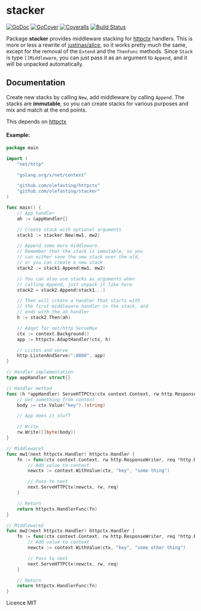 # stacker

[![GoDoc](https://godoc.org/github.com/olefasting/stacker?status.svg)](https://godoc.org/github.com/olefasting/stacker) 
[![GoCover](http://gocover.io/_badge/github.com/olefasting/stacker)](http://gocover.io/github.com/olefasing/stacker)
[![Coveralls](https://coveralls.io/repos/github/olefasting/stacker/badge.svg?branch=master)](https://coveralls.io/github/olefasting/stacker?branch=master)
[![Build Status](https://travis-ci.org/olefasting/stacker.svg?branch=master)](https://travis-ci.org/olefasting/stacker)

Package **stacker** provides middleware stacking for [httpctx](http://github.com/olefasting/httpctx) handlers.
This is more or less a rewrite of [justinas/alice](https://github.com/justinas/alice), so it works pretty much the same, except for the removal of the `Extend` and the `ThenFunc` methods.
Since `Stack` is type `[]Middleware`, you can just pass it as an argument to `Append`, and it will be unpacked automatically.

## Documentation

Create new stacks by calling `New`, add middleware by calling `Append`. The stacks are **immutable**, so you can create stacks for various purposes and mix and match at the end points.

This depends on [httpctx](http://github.com/olefasting/httpctx)

#### Example:

```go
package main

import (
	"net/http"

	"golang.org/x/net/context"

	"github.com/olefasting/httpctx"
	"github.com/olefasting/stacker"
)

func main() {
	// App handler
	ah := &appHandler{}

	// Create stack with optional arguments
	stack1 := stacker.New(mw1, mw2)

	// Append some more middleware.
	// Remember that the stack is immutable, so you
	// can either save the new stack over the old,
	// or you can create a new stack
	stack2 := stack1.Append(mw1, mw2)

	// You can also use stacks as arguments when
	// calling Append, just unpack it like here
	stack2 = stack2.Append(stack1...)

	// Then will create a handler that starts with
	// the first middleware handler in the stack, and
	// ends with the ah handler
	h := stack2.Then(ah)

	// Adapt for net/http ServeMux
	ctx := context.Background()
	app := httpctx.AdaptHandler(ctx, h)

	// Listen and serve
	http.ListenAndServe(":8080", app)
}

// Handler implementation
type appHandler struct{}

// Handler method
func (h *appHandler) ServeHTTPCtx(ctx context.Context, rw http.ResponseWriter, req *http.Request) {
	// Get something from context
	body := ctx.Value("key").(string)

	// App does it stuff

	// Write
	rw.Write([]byte(body))
}

// Middleware1
func mw1(next httpctx.Handler) httpctx.Handler {
	fn := func(ctx context.Context, rw http.ResponseWriter, req *http.Request) {
		// Add value to context
		newctx := context.WithValue(ctx, "key", "some thing")

		// Pass to next
		next.ServeHTTPCtx(newctx, rw, req)
	}

	// Return
	return httpctx.HandlerFunc(fn)
}

// Middleware2
func mw2(next httpctx.Handler) httpctx.Handler {
	fn := func(ctx context.Context, rw http.ResponseWriter, req *http.Request) {
		// Add value to context
		newctx := context.WithValue(ctx, "key", "some other thing")

		// Pass to next
		next.ServeHTTPCtx(newctx, rw, req)
	}

	// Return
	return httpctx.HandlerFunc(fn)
}

```

Licence MIT
